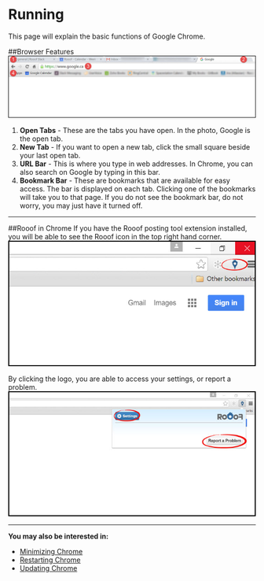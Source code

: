 # Running

This page will explain the basic functions of Google Chrome.

##Browser Features
![](chrome1.jpg)

1. **Open Tabs** - These are the tabs you have open. In the photo, Google is the open tab.
2. **New Tab** - If you want to open a new tab, click the small square beside your last open tab.
3. **URL Bar** - This is where you type in web addresses. In Chrome, you can also search on Google by typing in this bar.
4. **Bookmark Bar** - These are bookmarks that are available for easy access. The bar is displayed on each tab. Clicking one of the bookmarks will take you to that page. If you do not see the bookmark bar, do not worry, you may just have it turned off.<br>

---

##Rooof in Chrome
If you have the Rooof posting tool extension installed, you will be able to see the Rooof icon in the top right hand corner.
![](chrome2.jpg)

By clicking the logo, you are able to access your settings, or report a problem.
![](chrome3.jpg)

---

**You may also be interested in:**
- [Minimizing Chrome](http://docs.rooof.com/minimizingchrome_md.html)
- [Restarting Chrome](http://docs.rooof.com/restartingchrome_md.html)
- [Updating Chrome](http://docs.rooof.com/updatingchrome_md.html)
